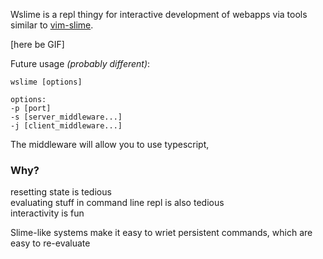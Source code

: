 Wslime is a repl thingy for interactive development of webapps via 
tools similar to [vim-slime](https://github.com/jpalardy/vim-slime).

[here be GIF]

Future usage *(probably different)*:

    wslime [options]
    
    options:
    -p [port]
    -s [server_middleware...]
    -j [client_middleware...]

The middleware will allow you to use typescript,

### Why?
    
resetting state is tedious\
evaluating stuff in command line repl is also tedious\
interactivity is fun

Slime-like systems make it easy to wriet persistent commands,
which are easy to re-evaluate

